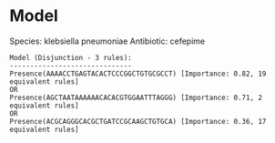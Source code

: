 
# Model

Species: klebsiella pneumoniae
Antibiotic: cefepime

```
Model (Disjunction - 3 rules):
------------------------------
Presence(AAAACCTGAGTACACTCCCGGCTGTGCGCCT) [Importance: 0.82, 19 equivalent rules]
OR
Presence(AGCTAATAAAAAACACACGTGGAATTTAGGG) [Importance: 0.71, 2 equivalent rules]
OR
Presence(ACGCAGGGCACGCTGATCCGCAAGCTGTGCA) [Importance: 0.36, 17 equivalent rules]

```

